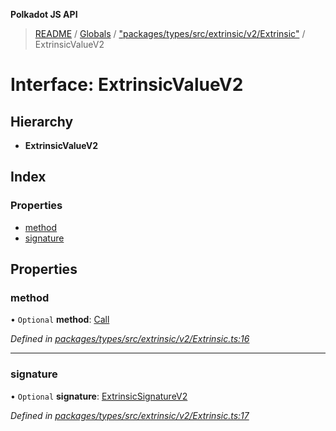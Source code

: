 **Polkadot JS API**

> [README](../README.md) / [Globals](../globals.md) / ["packages/types/src/extrinsic/v2/Extrinsic"](../modules/_packages_types_src_extrinsic_v2_extrinsic_.md) / ExtrinsicValueV2

# Interface: ExtrinsicValueV2

## Hierarchy

* **ExtrinsicValueV2**

## Index

### Properties

* [method](_packages_types_src_extrinsic_v2_extrinsic_.extrinsicvaluev2.md#method)
* [signature](_packages_types_src_extrinsic_v2_extrinsic_.extrinsicvaluev2.md#signature)

## Properties

### method

• `Optional` **method**: [Call](../classes/_packages_types_src_generic_call_.call.md)

*Defined in [packages/types/src/extrinsic/v2/Extrinsic.ts:16](https://github.com/polkadot-js/api/blob/05c0379f4/packages/types/src/extrinsic/v2/Extrinsic.ts#L16)*

___

### signature

• `Optional` **signature**: [ExtrinsicSignatureV2](../classes/_packages_types_src_extrinsic_v2_extrinsicsignature_.extrinsicsignaturev2.md)

*Defined in [packages/types/src/extrinsic/v2/Extrinsic.ts:17](https://github.com/polkadot-js/api/blob/05c0379f4/packages/types/src/extrinsic/v2/Extrinsic.ts#L17)*
